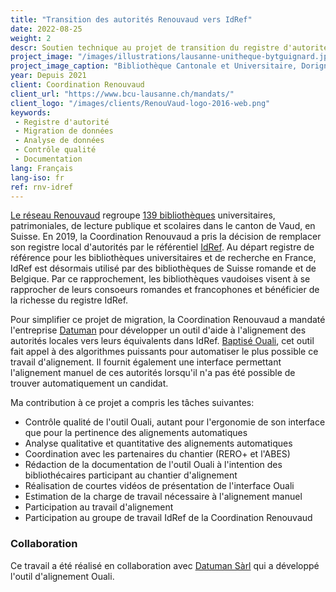 ```yaml
---
title: "Transition des autorités Renouvaud vers IdRef"
date: 2022-08-25
weight: 2
descr: Soutien technique au projet de transition du registre d'autorités du réseau vaudois Renouvaud vers le référentiel IdRef.
project_image: "/images/illustrations/lausanne-unitheque-bytguignard.jpg"
project_image_caption: "Bibliothèque Cantonale et Universitaire, Dorigny, Lausanne"
year: Depuis 2021
client: Coordination Renouvaud
client_url: "https://www.bcu-lausanne.ch/mandats/"
client_logo: "/images/clients/RenouVaud-logo-2016-web.png"
keywords: 
 - Registre d'autorité
 - Migration de données
 - Analyse de données
 - Contrôle qualité
 - Documentation
lang: Français
lang-iso: fr
ref: rnv-idref
---
```


[Le réseau Renouvaud](https://www.bcu-lausanne.ch/mandats/) regroupe [139 bibliothèques](https://map.renouvaud.ch/) 
universitaires, patrimoniales, de lecture publique et scolaires dans le canton de Vaud, en Suisse. En 2019, la Coordination
Renouvaud a pris la décision de remplacer son registre local d'autorités par le référentiel [IdRef](https://www.idref.fr/). 
Au départ registre de référence pour les bibliothèques universitaires et de recherche en France, IdRef est désormais utilisé par
des bibliothèques de Suisse romande et de Belgique. Par ce rapprochement, les bibliothèques vaudoises visent à se rapprocher de 
leurs consoeurs romandes et francophones et bénéficier de la richesse du registre IdRef.

Pour simplifier ce projet de migration, la Coordination Renouvaud a mandaté l'entreprise [Datuman](https://www.datuman.ch/) 
pour développer un outil d'aide à l'alignement des autorités locales vers leurs équivalents dans IdRef. 
[Baptisé Ouali](https://zenodo.org/record/6760362#.YwfGC_FBw-R), cet outil fait appel à des algorithmes
puissants pour automatiser le plus possible ce travail d'alignement. Il fournit également une interface permettant l'alignement
manuel de ces autorités lorsqu'il n'a pas été possible de trouver automatiquement un candidat.

Ma contribution à ce projet a compris les tâches suivantes:

* Contrôle qualité de l'outil Ouali, autant pour l'ergonomie de son interface que pour la pertinence des alignements automatiques
* Analyse qualitative et quantitative des alignements automatiques
* Coordination avec les partenaires du chantier (RERO+ et l'ABES)
* Rédaction de la documentation de l'outil Ouali à l'intention des bibliothécaires participant au chantier d'alignement
* Réalisation de courtes vidéos de présentation de l'interface Ouali
* Estimation de la charge de travail nécessaire à l'alignement manuel
* Participation au travail d'alignement
* Participation au groupe de travail IdRef de la Coordination Renouvaud

### Collaboration

Ce travail a été réalisé en collaboration avec [Datuman Sàrl](https://www.datuman.ch/) qui a développé l'outil d'alignement Ouali.